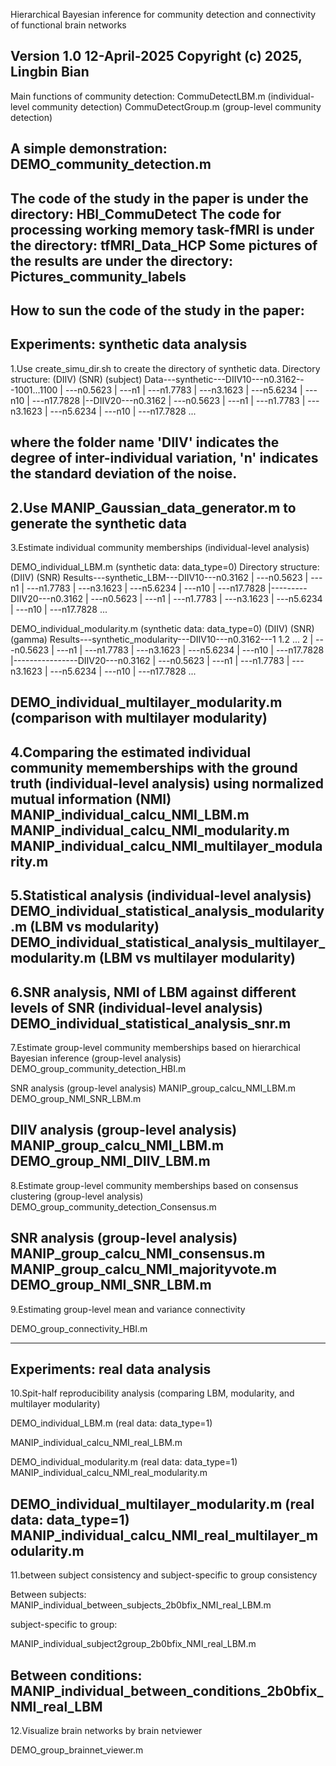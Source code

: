 Hierarchical Bayesian inference for community detection and connectivity of functional brain networks

Version 1.0
12-April-2025
Copyright (c) 2025, Lingbin Bian
---------------------------------------------------------------------------
Main functions of community detection:
CommuDetectLBM.m (individual-level community detection)
CommuDetectGroup.m (group-level community detection)

A simple demonstration:
DEMO_community_detection.m
---------------------------------------------------------------------------
The code of the study in the paper is under the directory: HBI_CommuDetect
The code for processing working memory task-fMRI is under the directory: tfMRI_Data_HCP
Some pictures of the results are under the directory: Pictures_community_labels
---------------------------------------------------------------------------
How to sun the code of the study in the paper: 
---------------------------------------------------------------------------
Experiments: synthetic data analysis
---------------------------------------------------------------------------
1.Use create_simu_dir.sh to create the directory of synthetic data.
Directory structure:
                   (DIIV)    (SNR)     (subject)
Data---synthetic---DIIV10---n0.3162---1001...1100
                |        ---n0.5623
                |        ---n1
                |        ---n1.7783
                |        ---n3.1623
                |        ---n5.6234
                |        ---n10
                |        ---n17.7828
                |--DIIV20---n0.3162
                |        ---n0.5623
                |        ---n1
                |        ---n1.7783
                |        ---n3.1623
                |        ---n5.6234
                |        ---n10
                |        ---n17.7828
                ...

where the folder name 'DIIV' indicates the degree of inter-individual variation, 
'n' indicates the standard deviation of the noise.
---------------------------------------------------------------------------
2.Use MANIP_Gaussian_data_generator.m to generate the synthetic data
---------------------------------------------------------------------------
3.Estimate individual community memberships (individual-level analysis)

DEMO_individual_LBM.m (synthetic data: data_type=0)
Directory structure:
                          (DIIV)    (SNR) 
Results---synthetic_LBM---DIIV10---n0.3162
                |               ---n0.5623
                |               ---n1
                |               ---n1.7783
                |               ---n3.1623
                |               ---n5.6234
                |               ---n10
                |               ---n17.7828
                |---------DIIV20---n0.3162
                |               ---n0.5623
                |               ---n1
                |               ---n1.7783
                |               ---n3.1623
                |               ---n5.6234
                |               ---n10
                |               ---n17.7828
                ...

DEMO_individual_modularity.m (synthetic data: data_type=0)
                                 (DIIV)    (SNR)     (gamma)
Results---synthetic_modularity---DIIV10---n0.3162---1 1.2 ... 2
                |                      ---n0.5623
                |                      ---n1
                |                      ---n1.7783
                |                      ---n3.1623
                |                      ---n5.6234
                |                      ---n10
                |                      ---n17.7828
                |----------------DIIV20---n0.3162
                |                      ---n0.5623
                |                      ---n1
                |                      ---n1.7783
                |                      ---n3.1623
                |                      ---n5.6234
                |                      ---n10
                |                      ---n17.7828
                ...


DEMO_individual_multilayer_modularity.m (comparison with multilayer modularity)
---------------------------------------------------------------------------
4.Comparing the estimated individual community mememberships with the ground truth (individual-level analysis) using normalized mutual information (NMI)
MANIP_individual_calcu_NMI_LBM.m 
MANIP_individual_calcu_NMI_modularity.m
MANIP_individual_calcu_NMI_multilayer_modularity.m
---------------------------------------------------------------------------
5.Statistical analysis (individual-level analysis)
DEMO_individual_statistical_analysis_modularity.m (LBM vs modularity)
DEMO_individual_statistical_analysis_multilayer_modularity.m (LBM vs multilayer modularity)
---------------------------------------------------------------------------
6.SNR analysis, NMI of LBM against different levels of SNR (individual-level analysis)
DEMO_individual_statistical_analysis_snr.m
---------------------------------------------------------------------------
7.Estimate group-level community memberships based on hierarchical Bayesian inference (group-level analysis)
DEMO_group_community_detection_HBI.m

SNR analysis (group-level analysis)
MANIP_group_calcu_NMI_LBM.m
DEMO_group_NMI_SNR_LBM.m

DIIV analysis (group-level analysis)
MANIP_group_calcu_NMI_LBM.m
DEMO_group_NMI_DIIV_LBM.m
---------------------------------------------------------------------------
8.Estimate group-level community memberships based on consensus clustering (group-level analysis)
DEMO_group_community_detection_Consensus.m

SNR analysis (group-level analysis)
MANIP_group_calcu_NMI_consensus.m
MANIP_group_calcu_NMI_majorityvote.m
DEMO_group_NMI_SNR_LBM.m
---------------------------------------------------------------------------
9.Estimating group-level mean and variance connectivity

DEMO_group_connectivity_HBI.m

---------------------------------------------------------------------------
Experiments: real data analysis
---------------------------------------------------------------------------
10.Spit-half reproducibility analysis (comparing LBM, modularity, and multilayer modularity)

DEMO_individual_LBM.m (real data: data_type=1)

MANIP_individual_calcu_NMI_real_LBM.m

DEMO_individual_modularity.m (real data: data_type=1)
MANIP_individual_calcu_NMI_real_modularity.m

DEMO_individual_multilayer_modularity.m (real data: data_type=1)
MANIP_individual_calcu_NMI_real_multilayer_modularity.m
---------------------------------------------------------------------------
11.between subject consistency and subject-specific to group consistency

Between subjects:
MANIP_individual_between_subjects_2b0bfix_NMI_real_LBM.m

subject-specific to group:

MANIP_individual_subject2group_2b0bfix_NMI_real_LBM.m

Between conditions:
MANIP_individual_between_conditions_2b0bfix_NMI_real_LBM
---------------------------------------------------------------------------
12.Visualize brain networks by brain netviewer

DEMO_group_brainnet_viewer.m









